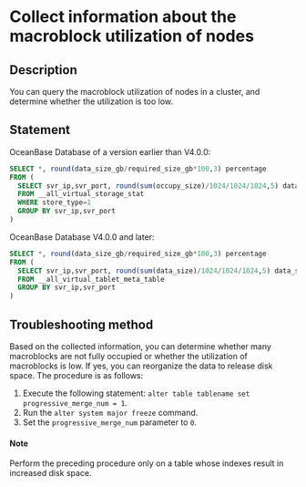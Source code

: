 # Collect information about the macroblock utilization of nodes

## Description

You can query the macroblock utilization of nodes in a cluster, and determine whether the utilization is too low.

## Statement

OceanBase Database of a version earlier than V4.0.0:

```SQL
SELECT *, round(data_size_gb/required_size_gb*100,3) percentage 
FROM (
  SELECT svr_ip,svr_port, round(sum(occupy_size)/1024/1024/1024,5) data_size_gb , round(sum(used_size)/1024/1024/1024,5) required_size_gb
  FROM __all_virtual_storage_stat 
  WHERE store_type=1 
  GROUP BY svr_ip,svr_port
)
```

OceanBase Database V4.0.0 and later:

```SQL
SELECT *, round(data_size_gb/required_size_gb*100,3) percentage
FROM (
  SELECT svr_ip,svr_port, round(sum(data_size)/1024/1024/1024,5) data_size_gb , round(sum(required_size)/1024/1024/1024,5) required_size_gb
  FROM __all_virtual_tablet_meta_table 
  GROUP BY svr_ip,svr_port
)
```

## Troubleshooting method

Based on the collected information, you can determine whether many macroblocks are not fully occupied or whether the utilization of macroblocks is low. If yes, you can reorganize the data to release disk space. The procedure is as follows:

1. Execute the following statement: `alter table tablename set progressive_merge_num = 1`.
2. Run the `alter system major freeze` command.
3. Set the `progressive_merge_num` parameter to `0`.

<main id="notice" type='explain'>
<h4>Note</h4>
Perform the preceding procedure only on a table whose indexes result in increased disk space.
</main>
